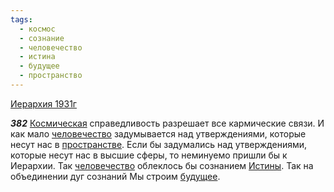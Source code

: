 ```yaml
---
tags:
  - космос
  - сознание
  - человечество
  - истина
  - будущее
  - пространство
---
```


[Иерархия 1931г](/agni/1931)

___382___
[Космическая](/tag/#космос) справедливость разрешает все кармические связи. И как мало [человечество](/tag/#человечество) задумывается над утверждениями, которые несут нас в [пространстве](/tag/#пространство). Если бы задумались над утверждениями, которые несут нас в высшие сферы, то неминуемо пришли бы к Иерархии. Так [человечество](/tag/#человечество) облеклось бы сознанием [Истины](/tag/#истина). Так на объединении дуг сознаний Мы строим [будущее](/tag/#будущее).   


